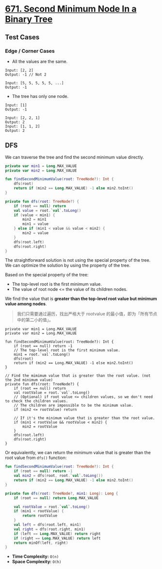 # [671. Second Minimum Node In a Binary Tree](https://leetcode.com/problems/second-minimum-node-in-a-binary-tree/description/)

## Test Cases
### Edge / Corner Cases
* All the values are the same.
```
Input: [2, 2]
Output: -1 // Not 2

Input: [5, 5, 5, 5, 5, ...]
Output: -1

```
* The tree has only one node.
```
Input: [1]
Output: -1
```

```
Input: [2, 2, 1]
Output: 2
Input: [1, 1, 2]
Output: 2
```

## DFS
We can traverse the tree and find the second minimum value directly.

```kotlin
private var min1 = Long.MAX_VALUE
private var min2 = Long.MAX_VALUE

fun findSecondMinimumValue(root: TreeNode?): Int {
    dfs(root)
    return if (min2 == Long.MAX_VALUE) -1 else min2.toInt()
}

private fun dfs(root: TreeNode?) {
    if (root == null) return
    val value = root.`val`.toLong()
    if (value < min1) {
        min2 = min1
        min1 = value
    } else if (min1 < value && value < min2) {
        min2 = value
    }
    dfs(root.left)
    dfs(root.right)
}
```

The straightforward solution is not using the special property of the tree. We can optimize the solution by using the property of the tree.

Based on the special property of the tree:
* The top-level root is the first minimum value.
* The value of root node <= the value of its children nodes.

We find the value that is **greater than the top-level root value but minimum value among nodes**.

> 我们只需要通过遍历，找出严格大于 rootvalue 的最小值，即为「所有节点中的第二小的值」。

```kotlin;
private var min1 = Long.MAX_VALUE
private var min2 = Long.MAX_VALUE

fun findSecondMinimumValue(root: TreeNode?): Int {
    if (root == null) return -1
    // The top-level root is the first minimum value.
    min1 = root.`val`.toLong()
    dfs(root)
    return if (min2 == Long.MAX_VALUE) -1 else min2.toInt()
}

// Find the mimimum value that is greater than the root value. (not the 2nd minimum value)
private fun dfs(root: TreeNode?) {
    if (root == null) return
    val rootValue = root.`val`.toLong()
    // (Optional) if root value <= children values, so we don't need to check the children values.
    // The children are impossible to be the minimum value.
    if (min2 <= rootValue) return

    // If it's the minimum value that is greater than the root value.
    if (min1 < rootValue && rootValue < min2) {
        min2 = rootValue
    }
    dfs(root.left)
    dfs(root.right)
}
```

Or equivalently, we can return the minimum value that is greater than the root value from `dfs()` function:
```kotlin
fun findSecondMinimumValue(root: TreeNode?): Int {
    if (root == null) return -1
    val min2 = dfs(root, root.`val`.toLong())
    return if (min2 == Long.MAX_VALUE) -1 else min2.toInt()
}

private fun dfs(root: TreeNode?, min1: Long): Long {
    if (root == null) return Long.MAX_VALUE

    val rootValue = root.`val`.toLong()
    if (min1 < rootValue) {
        return rootValue
    }
    val left = dfs(root.left, min1)
    val right = dfs(root.right, min1)
    if (left == Long.MAX_VALUE) return right
    if (right == Long.MAX_VALUE) return left
    return minOf(left, right)
}
```

* **Time Complexity:** `O(n)`
* **Space Complexity:** `O(h)`